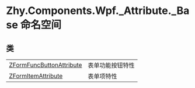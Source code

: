 # Zhy.Components.Wpf._Attribute._Base 命名空间






## 类
<table>
<tr>
<td><a href="T_Zhy_Components_Wpf__Attribute__Base_ZFormFuncButtonAttribute.md">ZFormFuncButtonAttribute</a></td>
<td>表单功能按钮特性</td></tr>
<tr>
<td><a href="T_Zhy_Components_Wpf__Attribute__Base_ZFormItemAttribute.md">ZFormItemAttribute</a></td>
<td>表单项特性</td></tr>
</table>